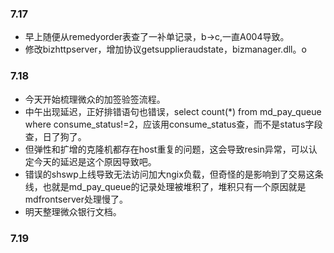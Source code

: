 ### 7.17
* 早上随便从remedyorder表查了一补单记录，b->c,一直A004导致。
* 修改bizhttpserver，增加协议getsupplieraudstate，bizmanager.dll。o
### 7.18
* 今天开始梳理微众的加签验签流程。
* 中午出现延迟，正好排错语句也错误，select count(*) from md_pay_queue where consume_status!=2，应该用consume_status查，而不是status字段查，日了狗了。
* 但弹性和扩增的克隆机都存在host重复的问题，这会导致resin异常，可以认定今天的延迟是这个原因导致吧。
* 错误的shswp上线导致无法访问加大ngix负载，但奇怪的是影响到了交易这条线，也就是md_pay_queue的记录处理被堆积了，堆积只有一个原因就是mdfrontserver处理慢了。
* 明天整理微众银行文档。
### 7.19
